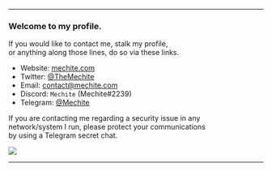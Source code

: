 
---

### Welcome to my profile.
If you would like to contact me, stalk my profile,<br>
or anything along those lines, do so via these links.
- Website: [mechite.com](https://mechite.com/)
- Twitter: [@TheMechite](https://twitter.com/TheMechite)
- Email: [&#099;&#111;&#110;&#116;&#097;&#099;&#116;&#064;&#109;&#101;&#099;&#104;&#105;&#116;&#101;&#046;&#099;&#111;&#109;](mailto:&#099;&#111;&#110;&#116;&#097;&#099;&#116;&#064;&#109;&#101;&#099;&#104;&#105;&#116;&#101;&#046;&#099;&#111;&#109;)
- Discord: `Mechite` (Mechite#2239)
- Telegram: [@Mechite](https://t.me/Mechite)

If you are contacting me regarding a security issue in any<br/>
network/system I run, please protect your communications<br/>
by using a Telegram secret chat.

![](https://komarev.com/ghpvc/?username=Mechite&color=blue)

---
